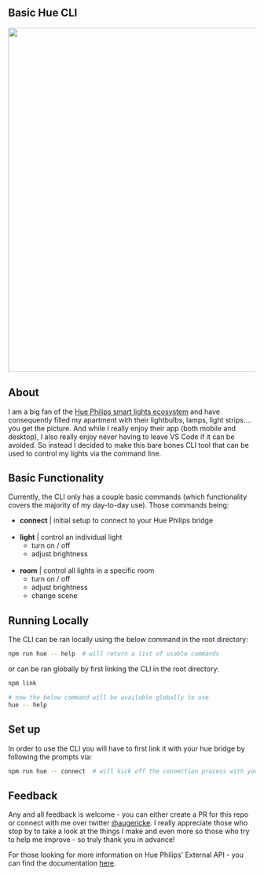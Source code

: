 ## Basic Hue CLI

<img src="https://i.imgur.com/wfREJvB.gif" width="700">

## About

I am a big fan of the [Hue Philips smart lights ecosystem](https://www.philips-hue.com/en-us/explore-hue/propositions/entertainment) and have consequently filled my apartment with their lightbulbs, lamps, light strips.... you get the picture. And while I really enjoy their app (both mobile and desktop), I also really enjoy never having to leave VS Code if it can be avoided. So instead I decided to make this bare bones CLI tool that can be used to control my lights via the command line.

## Basic Functionality

Currently, the CLI only has a couple basic commands (which functionality covers the majority of my day-to-day use). Those commands being:

<ul>
  <li>
    <b>connect</b> | initial setup to connect to your Hue Philips bridge
  </li>
  <br>
  <li>
    <b>light</b> | control an individual light
    <ul>
      <li>turn on / off</li>
      <li>adjust brightness</li>
    </ul>
  </li>
  <br>
  <li>
    <b>room</b> | control all lights in a specific room
    <ul>
      <li>turn on / off</li>
      <li>adjust brightness</li>
      <li>change scene</li>
    </ul>
  </li>
</ul>

## Running Locally

The CLI can be ran locally using the below command in the root directory:

```bash
npm run hue -- help  # will return a list of usable commands
```

or can be ran globally by first linking the CLI in the root directory:

```bash
npm link

# now the below command will be available globally to use
hue -- help
```

## Set up

In order to use the CLI you will have to first link it with your hue bridge by following the prompts via:

```bash
npm run hue -- connect  # will kick off the connection process with your hue bridge
```

## Feedback

Any and all feedback is welcome - you can either create a PR for this repo or connect with me over twitter [@augericke](https://twitter.com/augericke). I really appreciate those who stop by to take a look at the things I make and even more so those who try to help me improve - so truly thank you in advance!

For those looking for more information on Hue Philips' External API - you can find the documentation [here](https://developers.meethue.com/develop/hue-api/).
